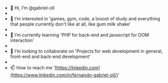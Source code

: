 - 👋 Hi, I’m @gabriel-oll
- 
- 👀 I’m interested in 'games, gym, code, a loooot of study and everything that people currently don't like at all, like gum milk shake'
- 
- 🌱 I’m currently learning 'PHP for back-end and javascript for DOM interaction'
- 
- 💞️ I’m looking to collaborate on 'Projects for web development in general, front-end and back-end development'
- 
- 📫 How to reach me '[https://linkedin.com](https://www.linkedin.com/in/fernando-gabriel-oll/)'

<!---
gabriel-oll/gabriel-oll is a ✨ special ✨ repository because its `README.md` (this file) appears on your GitHub profile.
You can click the Preview link to take a look at your changes.
--->
